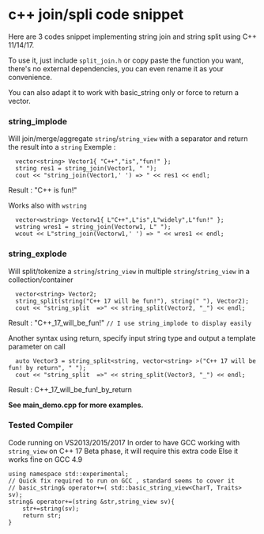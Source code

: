 # c++ join/spli code snippet
Here are 3 codes snippet implementing string join and string split using C++ 11/14/17.

To use it, just include `split_join.h` or copy paste the function you want, there's no external dependencies, you can even rename it as your convenience.

You can also adapt it to work with basic_string only or force to return a vector.
### string_implode
Will join/merge/aggregate `string`/`string_view` with a separator and return the result into a `string`
Exemple :
```
  vector<string> Vector1{ "C++","is","fun!" };
  string res1 = string_join(Vector1, " ");
  cout << "string_join(Vector1,' ') => " << res1 << endl;
```
Result : "C++ is fun!"

Works also with `wstring`
```
  vector<wstring> Vectorw1{ L"C++",L"is",L"widely",L"fun!" };
  wstring wres1 = string_join(Vectorw1, L" ");
  wcout << L"string_join(Vectorw1,' ') => " << wres1 << endl;
```

### string_explode
Will split/tokenize a `string`/`string_view` in multiple `string`/`string_view` in a collection/container
```
  vector<string> Vector2;
  string_split(string("C++ 17 will be fun!"), string(" "), Vector2);
  cout << "string_split  =>" << string_split(Vector2, "_") << endl;
```
Result : "C++_17_will_be_fun!"  `// I use string_implode to display easily`
  
Another syntax using return, specify input string type and output a template parameter on call
```
  auto Vector3 = string_split<string, vector<string> >("C++ 17 will be fun! by return", " ");
  cout << "string_split  =>" << string_split(Vector3, "_") << endl;
```  
  Result : C++_17_will_be_fun!_by_return

**See main_demo.cpp for more examples.**

### Tested Compiler
Code running on VS2013/2015/2017 
In order to have GCC working with `string_view` on C++ 17 Beta phase, it will require this extra code
Else it works fine on GCC 4.9
```  
using namespace std::experimental;
// Quick fix required to run on GCC , standard seems to cover it
// basic_string& operator+=( std::basic_string_view<CharT, Traits> sv);
string& operator+=(string &str,string_view sv){
    str+=string(sv);
    return str;
}
```  

